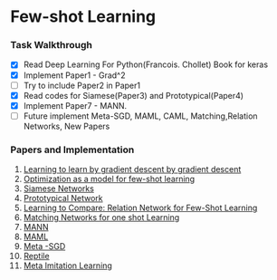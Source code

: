 # Few-shot Learning

### Task Walkthrough
- [x] Read Deep Learning For Python(Francois. Chollet) Book for keras
- [x] Implement Paper1 - Grad^2
- [ ] Try to include Paper2 in Paper1
- [x] Read codes for Siamese(Paper3) and Prototypical(Paper4)
- [x] Implement Paper7 - MANN.
- [ ] Future implement Meta-SGD, MAML, CAML, Matching,Relation Networks, New Papers

### Papers and Implementation
1. [Learning to learn by gradient descent by gradient descent](https://arxiv.org/pdf/1606.04474.pdf)
2. [Optimization as a model for few-shot learning](https://openreview.net/pdf?id=rJY0-Kcll)
3. [Siamese Networks](https://www.cs.cmu.edu/~rsalakhu/papers/oneshot1.pdf)
4. [Prototypical Network](https://arxiv.org/abs/1703.05175)
5. [Learning to Compare: Relation Network for Few-Shot Learning](https://arxiv.org/abs/1711.06025)
6. [Matching Networks for one shot Learning](https://arxiv.org/abs/1606.04080)
7. [MANN](https://arxiv.org/pdf/1605.06065v1.pdf)
8. [MAML](https://arxiv.org/abs/1703.03400)
9. [Meta -SGD](https://arxiv.org/abs/1707.09835)
10. [Reptile](https://d4mucfpksywv.cloudfront.net/research-covers/reptile/reptile_update.pdf)
11. [Meta Imitation Learning](https://arxiv.org/abs/1709.04905)
